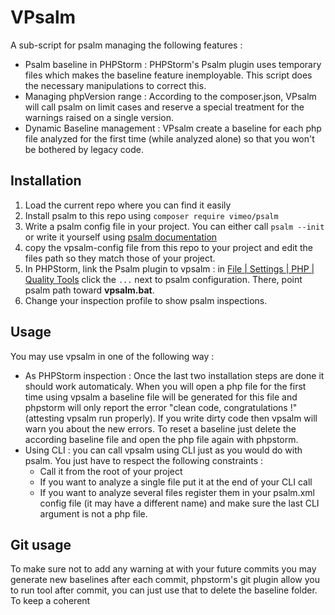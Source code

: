 # VPsalm

A sub-script for psalm managing the following features :

 - Psalm baseline in PHPStorm : PHPStorm's Psalm plugin uses temporary files which makes the baseline feature inemployable. This script does the necessary manipulations to correct this.
 - Managing phpVersion range : According to the composer.json, VPsalm will call psalm on limit cases and reserve a special treatment for the warnings raised on a single version.
 - Dynamic Baseline management : VPsalm create a baseline for each php file analyzed for the first time (while analyzed alone) so that you won't be bothered by legacy code.

## Installation

1. Load the current repo where you can find it easily
2. Install psalm to this repo using `composer require vimeo/psalm`
3. Write a psalm config file in your project. You can either call `psalm --init` or write it yourself using [psalm documentation](https://psalm.dev/docs/running_psalm/configuration/)
4. copy the vpsalm-config file from this repo to your project and edit the files path so they match those of your project.
5. In PHPStorm, link the Psalm plugin to vpsalm : in [File | Settings | PHP | Quality Tools](jetbrains://PhpStorm/settings?name=PHP--Quality+Tools) click the `...` next to psalm configuration. There, point psalm path toward **vpsalm.bat**.
6. Change your inspection profile to show psalm inspections.

## Usage

You may use vpsalm in one of the following way : 

- As PHPStorm inspection : Once the last two installation steps are done it should work automaticaly. When you will open a php file for the first time using vpsalm a baseline file will be generated for this file and phpstorm will only report the error "clean code, congratulations !" (attesting vpsalm run properly). If you write dirty code then vpsalm will warn you about the new errors. To reset a baseline just delete the according baseline file and open the php file again with phpstorm.
- Using CLI : you can call vpsalm using CLI just as you would do with psalm. You just have to respect the following constraints :
  - Call it from the root of your project
  - If you want to analyze a single file put it at the end of your CLI call
  - If you want to analyze several files register them in your psalm.xml config file (it may have a different name) and make sure the last CLI argument is not a php file.

## Git usage

To make sure not to add any warning at with your future commits you may generate new baselines after each commit, phpstorm's git plugin allow you to run tool after commit, you can just use that to delete the baseline folder. To keep a coherent 
